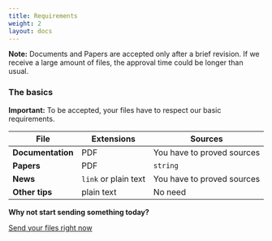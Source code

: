 ```yaml
---
title: Requirements
weight: 2
layout: docs
---
```


<div class="note">
  <strong>Note:</strong> 
  Documents and Papers are accepted only after a brief revision. If we receive a large amount of files, the approval time could be longer than usual.
</div>

### The basics

<div class="important">
  <strong>Important:</strong> 
  To be accepted, your files have to respect our basic requirements. 
</div>

| File | Extensions | Sources |
| ---- | --- | --- |
| **Documentation** | PDF | You have to proved sources |
| **Papers** | PDF | `string` | You have to proved sources |
| **News** | `link` or plain text | You have to proved sources |
| **Other tips** | plain text | No need |

**Why not start sending something today?**

<a href="mailto:send@financeek.com" class="button">Send your files right now</a>
